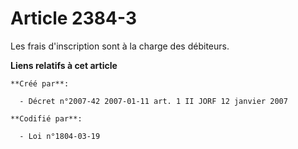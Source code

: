 # Article 2384-3

Les frais d'inscription sont à la charge des débiteurs.

**Liens relatifs à cet article**

	**Créé par**:

	  - Décret n°2007-42 2007-01-11 art. 1 II JORF 12 janvier 2007

	**Codifié par**:

	  - Loi n°1804-03-19
